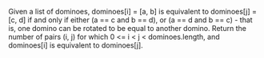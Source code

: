 Given a list of dominoes, dominoes[i] = [a, b] is equivalent to dominoes[j] = [c, d] if and only if either (a == c and b == d), or (a == d and b == c) - that is, one domino can be rotated to be equal to another domino.
Return the number of pairs (i, j) for which 0 <= i < j < dominoes.length, and dominoes[i] is equivalent to dominoes[j].
